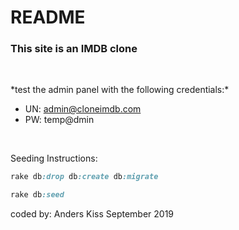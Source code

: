# README

<h3>This site is an IMDB clone</h3>

<br>

<p>
*test the admin panel with the following credentials:*

- UN: admin@cloneimdb.com
- PW: temp@dmin
</p>

<br>


<p>Seeding Instructions:</p>

```ruby
rake db:drop db:create db:migrate
```

```ruby
rake db:seed
```


coded by:
Anders Kiss
September 2019
